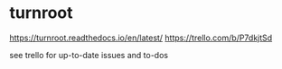 # turnroot
https://turnroot.readthedocs.io/en/latest/ 
https://trello.com/b/P7dkjtSd

see trello for up-to-date issues and to-dos
